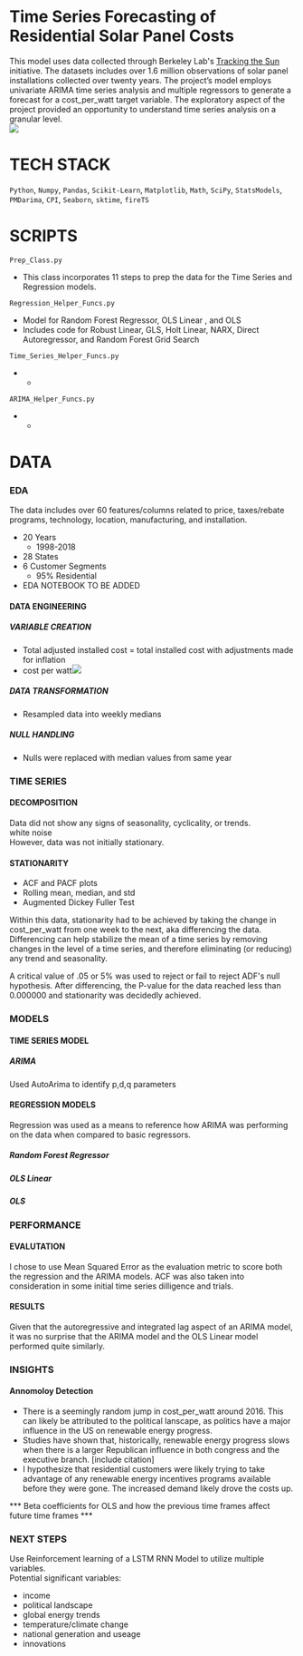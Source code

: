 # Time Series Forecasting of Residential Solar Panel Costs 

This model uses data collected through Berkeley Lab's [Tracking the Sun](https://emp.lbl.gov/tracking-the-sun/) initiative. 
The datasets includes over 1.6 million observations of solar panel installations collected over twenty years. 
The project’s model employs univariate ARIMA time series analysis and multiple regressors to generate a forecast for a cost_per_watt target variable. The exploratory aspect of the project provided an opportunity to understand time series analysis on a granular level.  
<img src='https://www.ecmag.com/sites/default/files/solar-energy-city.jpg'>

#  TECH STACK 
`Python`, `Numpy`, `Pandas`, `Scikit-Learn`, `Matplotlib`, `Math`, `SciPy`, `StatsModels`, `PMDarima`,  `CPI`, `Seaborn`, `sktime`, `fireTS`

#  SCRIPTS 
`Prep_Class.py`
- This class incorporates 11 steps to prep the data for the Time Series and Regression models. 

`Regression_Helper_Funcs.py`
- Model for Random Forest Regressor, OLS Linear , and OLS 
- Includes code for Robust Linear, GLS, Holt Linear, NARX, Direct Autoregressor, and Random Forest Grid Search

`Time_Series_Helper_Funcs.py`
- -

`ARIMA_Helper_Funcs.py`
- - 

# DATA 
### EDA
The data includes over 60 features/columns related to price, taxes/rebate programs, technology, location, manufacturing, and installation. 
- 20 Years  
    - 1998-2018
- 28 States
- 6 Customer Segments
    - 95% Residential 
- EDA NOTEBOOK TO BE ADDED 

#### DATA ENGINEERING
##### VARIABLE CREATION
- Total adjusted installed  cost = 
total installed cost with adjustments made for inflation<br> 
- cost per watt<img src="https://latex.codecogs.com/gif.latex?=\frac&space;{total\&space;adjusted\&space;installed\&space;cost}{system\&space;size}"/>

##### DATA TRANSFORMATION
- Resampled data into weekly medians

##### NULL HANDLING
- Nulls were replaced with median values from same year
  


  
### TIME SERIES 

#### DECOMPOSITION 
Data did not show any signs of seasonality, cyclicality, or trends. <br>
white noise<br>
However, data was not initially stationary. 

 #### STATIONARITY
- ACF and PACF plots 
- Rolling mean, median, and std
- Augmented Dickey Fuller Test


Within this data, stationarity had to be achieved by taking the change in cost_per_watt from one week to the next, aka differencing the data. 
Differencing can help stabilize the mean of a time series by removing changes in the level of a time series, and therefore eliminating (or reducing) any trend and seasonality.

A critical value of .05 or 5% was used to reject or fail to reject ADF's null hypothesis. After differencing, the P-value for the data reached less than 0.000000 and stationarity was decidedly achieved. 

###  MODELS 

#### TIME SERIES MODEL
##### ARIMA 
Used AutoArima to identify p,d,q parameters


#### REGRESSION MODELS
Regression was used as a means to reference how ARIMA was performing on the data when compared to basic regressors. 
##### Random Forest Regressor
##### OLS Linear 
##### OLS 

###  PERFORMANCE 

#### EVALUTATION
I chose to use Mean Squared Error as the evaluation metric to score both the regression and the ARIMA models. ACF was also taken into consideration in some initial time series dilligence and trials.

#### RESULTS
Given that the autoregressive and integrated lag aspect of an ARIMA model, it was no surprise that the ARIMA model and the OLS Linear model performed quite similarly. 


###  INSIGHTS 

#### Annomoloy Detection 
- There is a seemingly random jump in cost_per_watt around 2016. This can likely be attributed to the political lanscape, as politics have a major influence in the US on renewable energy progress. 
- Studies have shown that, historically, renewable energy progress slows when there is a larger Republican influence in both congress and the executive branch. [include citation]
- I hypothesize that residential customers were likely trying to take advantage of any renewable energy incentives programs available before they were gone. The increased demand likely drove the costs up. 

*** Beta coefficients for OLS and how the previous time frames affect future time frames ***

###  NEXT STEPS 

Use Reinforcement learning of a LSTM RNN Model to utilize multiple variables.<br>
Potential significant variables:
- income
- political landscape
- global energy trends
- temperature/climate change
- national generation and useage
- innovations

